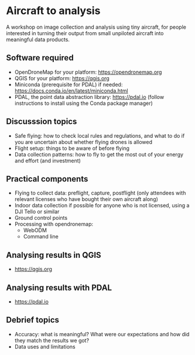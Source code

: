 # Aircraft to analysis

A workshop on image collection and analysis using tiny aircraft, for people interested in turning their output from small unpiloted aircraft into meaningful data products.

## Software required
- OpenDroneMap for your platform: https://opendronemap.org
- QGIS for your platform: https://qgis.org
- Miniconda (prerequisite for PDAL) if needed: https://docs.conda.io/en/latest/miniconda.html
- PDAL, the point data abstraction library: https://pdal.io (follow instructions to install using the Conda package manager)

## Discusssion topics
- Safe flying: how to check local rules and regulations, and what to do if you are uncertain about whether flying drones is allowed
- Flight setup: things to be aware of before flying
- Data collection patterns: how to fly to get the most out of your energy and effort (and investment)

## Practical components
- Flying to collect data: preflight, capture, postflight (only attendees with relevant licenses who have bought their own aircraft along)
- Indoor data collection if possible for anyone who is not licensed, using a DJI Tello or similar
- Ground control points
- Processing with opendronemap:
    - WebODM
    - Command line

## Analysing results in QGIS
- https://qgis.org

## Analysing results with PDAL
- https://pdal.io

## Debrief topics
- Accuracy: what is meaningful? What were our expectations and how did they match the results we got?
- Data uses and limitations
